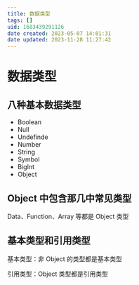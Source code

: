 ```yaml
---
title: 数据类型
tags: []
uid: 1683439291126
date created: 2023-05-07 14:01:31
date updated: 2023-11-28 11:27:42
---
```


# 数据类型

## 八种基本数据类型

- Boolean
- Null
- Undefinde
- Number
- String
- Symbol
- BigInt
- Object

## Object 中包含那几中常见类型

Data、Function、Array 等都是 Object 类型

## 基本类型和引用类型

基本类型：非 Object 的类型都是基本类型

引用类型：Object 类型都是引用类型

